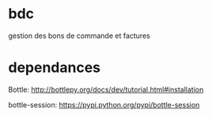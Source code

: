 # bdc
gestion des bons de commande et factures 

# dependances
Bottle:
http://bottlepy.org/docs/dev/tutorial.html#installation

bottle-session:
https://pypi.python.org/pypi/bottle-session
